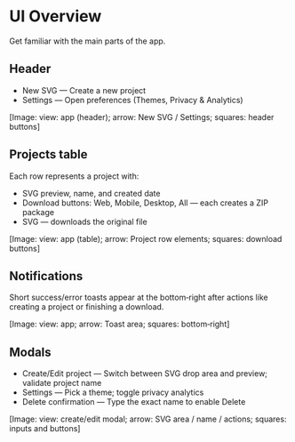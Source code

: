# UI Overview

Get familiar with the main parts of the app.

## Header
- New SVG — Create a new project
- Settings — Open preferences (Themes, Privacy & Analytics)

[Image: view: app (header); arrow: New SVG / Settings; squares: header buttons]

## Projects table
Each row represents a project with:
- SVG preview, name, and created date
- Download buttons: Web, Mobile, Desktop, All — each creates a ZIP package
- SVG — downloads the original file

[Image: view: app (table); arrow: Project row elements; squares: download buttons]

## Notifications
Short success/error toasts appear at the bottom‑right after actions like creating a project or finishing a download.

[Image: view: app; arrow: Toast area; squares: bottom‑right]

## Modals
- Create/Edit project — Switch between SVG drop area and preview; validate project name
- Settings — Pick a theme; toggle privacy analytics
- Delete confirmation — Type the exact name to enable Delete

[Image: view: create/edit modal; arrow: SVG area / name / actions; squares: inputs and buttons]
